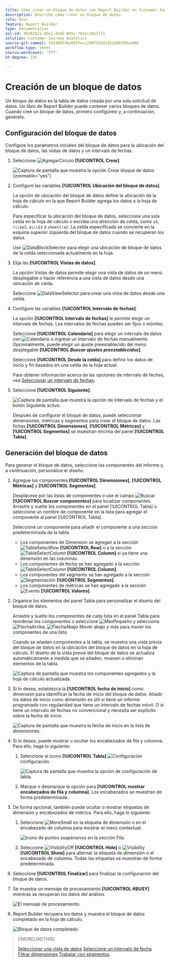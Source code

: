 ```yaml
---
title: Cómo crear un bloque de datos con Report Builder en Customer Journey Analytics
description: Describe cómo crear un bloque de datos.
role: User
feature: Report Builder
type: Documentation
exl-id: 46382621-d5e1-41d6-865c-782ec28a21fa
solution: Customer Journey Analytics
source-git-commit: 7d3300336a955facc230f335d1452096700ea98b
workflow-type: tm+mt
source-wordcount: '777'
ht-degree: 23%

---
```


# Creación de un bloque de datos

Un *bloque de datos* es la tabla de datos creada por una sola solicitud de datos. Un libro de Report Builder puede contener varios bloques de datos. Cuando cree un bloque de datos, primero configúrelo y, a continuación, genérelo.

## Configuración del bloque de datos

Configure los parámetros iniciales del bloque de datos para la ubicación del bloque de datos, las vistas de datos y un intervalo de fechas.

1. Seleccione ![AgregarCírculo](/help/assets/icons/AddCircle.svg) **[!UICONTROL Crear]**.

   ![Captura de pantalla que muestra la opción Crear bloque de datos](./assets/create-data-block.png){zoomable="yes"}


1. Configure las variables **[!UICONTROL Ubicación del bloque de datos]**.

   La opción de ubicación del bloque de datos define la ubicación de la hoja de cálculo en la que Report Builder agrega los datos a la hoja de cálculo.

   Para especificar la ubicación del bloque de datos, seleccione una sola celda en la hoja de cálculo o escriba una dirección de celda, como `a3`, `\\\$a3`, `a\\\$3` o `sheet1!a2`. La celda especificada se convierte en la esquina superior izquierda del bloque de datos cuando se recuperan los datos.

   Use ![DataBlockSelector](/help/assets/icons/DataBlockSelector.svg) para elegir una ubicación de bloque de datos de la celda seleccionada actualmente en la hoja.

1. Elija las **[!UICONTROL Vistas de datos]**.

   La opción Vistas de datos permite elegir una vista de datos de un menú desplegable o hacer referencia a una vista de datos desde una ubicación de celda.

   Seleccione ![DataViewSelector](/help/assets/icons/DataViewSelector.svg) para crear una vista de datos desde una celda.

1. Configure las variables **[!UICONTROL Intervalo de fechas]**.

   La opción **[!UICONTROL Intervalo de fechas]** le permite elegir un intervalo de fechas. Los intervalos de fechas pueden ser fijos o móviles.

   Seleccione **[!UICONTROL Calendario]** para elegir un intervalo de datos con ![Calendario](/help/assets/icons/Calendar.svg) o ingrese un intervalo de fechas manualmente. Opcionalmente, puede elegir un ajuste preestablecido del menú desplegable **[!UICONTROL _Buscar ajustes preestablecidos_]**.

   Seleccione **[!UICONTROL Desde la celda]** para definir los datos de inicio y fin basados en una celda de la hoja actual.

   Para obtener información acerca de las opciones de intervalo de fechas, vea [Seleccionar un intervalo de fechas](select-date-range.md).

1. Seleccione **[!UICONTROL Siguiente]**.

   ![Captura de pantalla que muestra la opción de intervalo de fechas y el botón Siguiente activo.](./assets/choose_date_data_view3.png)

   Después de configurar el bloque de datos, puede seleccionar dimensiones, métricas y segmentos para crear el bloque de datos. Las fichas **[!UICONTROL Dimensiones]**, **[!UICONTROL Métricas]** y **[!UICONTROL Segmentos]** se muestran encima del panel **[!UICONTROL Tabla]**.

## Generación del bloque de datos

Para generar el bloque de datos, seleccione los componentes del informe y, a continuación, personalice el diseño.

1. Agregue los componentes **[!UICONTROL Dimensiones]**, **[!UICONTROL Métricas]** y **[!UICONTROL Segmentos]**.

   Desplácese por las listas de componentes o use el campo ![Buscar](/help/assets/icons/Search.svg) **[!UICONTROL _Buscar componentes_]** para localizar componentes. Arrastre y suelte los componentes en el panel [!UICONTROL Tabla] o seleccione un nombre de componente en la lista para agregar el componente al panel [!UICONTROL Tabla].

   Seleccione un componente para añadir el componente a una sección predeterminada de la tabla.

   - Los componentes de Dimension se agregan a la sección ![TableSelectRow](/help/assets/icons/TableSelectRow.svg) **[!UICONTROL Row]** o a la sección ![TableSelectColumn](/help/assets/icons/TableSelectColumn.svg) **[!UICONTROL Column]** si ya tiene una dimensión en las columnas.
   - Los componentes de fecha se han agregado a la sección ![TableSelectColumn](/help/assets/icons/TableSelectColumn.svg) **[!UICONTROL Column]**.
   - Los componentes del segmento se han agregado a la sección ![Segmentación](/help/assets/icons/Segmentation.svg) **[!UICONTROL Segmentos]**.
   - Los componentes de métricas se han agregado a la sección ![Evento](/help/assets/icons/Event.svg) **[!UICONTROL Valores]**.

1. Organice los elementos del panel Tabla para personalizar el diseño del bloque de datos.

   Arrastre y suelte los componentes de cada lista en el panel Tabla para reordenar los componentes o seleccione ![MásPequeño](/help/assets/icons/MoreSmall.svg) y seleccione ![FlechaArriba](/help/assets/icons/ArrowUp.svg), ![FlechaAbajo](/help/assets/icons/ArrowDown.svg) Mover abajo y más para mover los componentes de una lista.

   Cuando se añaden componentes a la tabla, se muestra una vista previa del bloque de datos en la ubicación del bloque de datos en la hoja de cálculo. El diseño de la vista previa del bloque de datos se actualiza automáticamente a medida que se añaden, mueven o eliminan elementos de la tabla.

   ![Captura de pantalla que muestra los componentes agregados y la hoja de cálculo actualizada.](./assets/image10.png)


1. Si lo desea, establezca la **[!UICONTROL fecha de inicio]** como dimensión para identificar la fecha de inicio del bloque de datos. Añadir los datos de inicio como dimensión es útil si tiene un informe programado con regularidad que tiene un intervalo de fechas móvil. O si tiene un intervalo de fechas no convencional y necesita ser explícito sobre la fecha de inicio.

   ![Captura de pantalla que muestra la fecha de inicio en la lista de dimensiones.](./assets/start-date-dimension.png)

1. Si lo desea, puede mostrar u ocultar los encabezados de fila y columna. Para ello, haga lo siguiente:

   1. Seleccione el icono **[!UICONTROL Tabla]** ![Configuración](/help/assets/icons/Setting.svg)configuración.

      ![Captura de pantalla que muestra la opción de configuración de tabla.](./assets/table-settings.png)

   1. Marque o desmarque la opción para **[!UICONTROL mostrar encabezados de fila y columna]**. Los encabezados se muestran de forma predeterminada.

1. De forma opcional, también puede ocultar o mostrar etiquetas de dimensión y encabezados de métrica. Para ello, haga lo siguiente:

   1. Seleccione ![MoreSmall](/help/assets/icons/MoreSmall.svg) en la etiqueta de dimensión o en el encabezado de columna para mostrar el menú contextual.

      ![Icono de puntos suspensivos en la sección Fila.](./assets/row-heading.png)

   1. Seleccione ![VisibilityOff](/help/assets/icons/VisibilityOff.svg) **[!UICONTROL Hide]** o ![Visibility](/help/assets/icons/Visibility.svg) **[!UICONTROL Show]** para alternar la etiqueta de dimensión o el encabezado de columna. Todas las etiquetas se muestran de forma predeterminada.

1. Seleccione **[!UICONTROL Finalizar]** para finalizar la configuración del bloque de datos.

1. Se muestra un mensaje de procesamiento **[!UICONTROL #BUSY]** mientras se recuperan los datos del análisis.

   ![El mensaje de procesamiento.](./assets/image11.png)

1. Report Builder recupera los datos y muestra el bloque de datos completado en la hoja de cálculo.

   ![Bloque de datos completado.](./assets/image12.png)


>[!MORELIKETHIS]
>
>[Seleccionar una vista de datos](select-data-view.md)
>[Seleccione un intervalo de fecha](select-date-range.md)
>[Filtrar dimensiones](filter-dimensions.md)
>[Trabajar con segmentos](work-with-filters.md)
>
